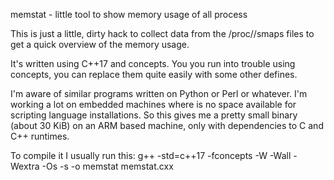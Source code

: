 memstat - little tool to show memory usage of all process

This is just a little, dirty hack to collect data from the /proc/<pid>/smaps
files to get a quick overview of the memory usage.

It's written using C++17 and concepts. You you run into trouble using concepts,
you can replace them quite easily with some other defines.

I'm aware of similar programs written on Python or Perl or whatever. I'm working
a lot on embedded machines where is no space available for scripting language
installations. So this gives me a pretty small binary (about 30 KiB) on an ARM
based machine, only with dependencies to C and C++ runtimes.

To compile it I usually run this:
g++ -std=c++17 -fconcepts -W -Wall -Wextra -Os -s -o memstat memstat.cxx
